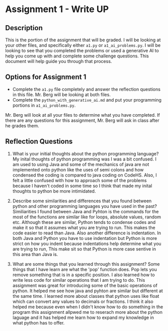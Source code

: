 # Assignment 1 - Write UP

## Description
This is the portion of the assignment that will be graded.  I will be looking at your other files, and specifically either `a1.py` or `a1_ai_problems.py`.  I will be looking to see that you completed the problems or used a generative AI to help you come up with and complete some challenge questions.  This document will help guide you through that process.

## Options for Assignment 1
- Complete the `a1.py` file completely and answer the reflection questions in this file.  Mr. Berg will be looking at both files.
- Complete the `python_with_generative_ai.md` and put your programming portions in `a1_ai_problems.py`.

Mr. Berg will look at all your files to determine what you have completed.  If there are any questions for this assignment, Mr. Berg will ask in class after he grades them.


## Reflection Questions

1. What is your initial thoughts about the python programming language?
My inital thoughts of python programming was I was a bit confused. I am used to using Java and some of the mechanics of java are not implemented onto python like the uses of semi colons and how condensed the coding is compared to java coding on CodeHS. Also, I felt a little confused with how to approach some of the problems because I haven't coded in some time so I think that made my inital thoughts to python be more intimidated.


2. Describe some similarities and differences that you found between python and other programming languages you have used in the past?
Similiarities I found between Java and Pyhton is the commands for the most of the functions are similar like for loops, absolute values, random etc. Although these are similar, Python tends to condense codes and make it so that it assumes what you are trying to run. This makes the code easier to read than Java. Also another difference is indentation. In both Java and Python you have to use indentation but Python is more strict on how you indent because indentations help determine what you are trying to run, This make sit so that Python is more case sentive in this area than Java is.


3. What are some things that you learned through this assignment?
Some things that I have learn are what the 'pop' function does. Pop lets you remove something that is in a specific position. I also learned how to write less code for similar operations that I am trying to do. This assignment was great for introducing some of the basic operations of python. It helped me see how java and pyhton are similar but different at the same time. I learned more about classes that python uses like float which can convert any values to decimals or fractions. I think it also helped me because even when I didn't know how to do something in the program this assignment allpwed me to reserach more about the python laguage and it has helped me learn how to expand my knowledge in what python has to offer.